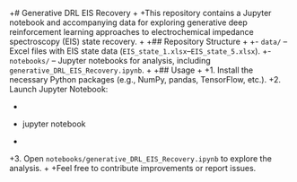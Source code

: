 +# Generative DRL EIS Recovery
+
+This repository contains a Jupyter notebook and accompanying data for exploring generative deep reinforcement learning approaches to electrochemical impedance spectroscopy (EIS) state recovery.
+
+## Repository Structure
+
+- `data/` – Excel files with EIS state data (`EIS_state_1.xlsx`–`EIS_state_5.xlsx`).
+- `notebooks/` – Jupyter notebooks for analysis, including `generative_DRL_EIS_Recovery.ipynb`.
+
+## Usage
+
+1. Install the necessary Python packages (e.g., NumPy, pandas, TensorFlow, etc.).
+2. Launch Jupyter Notebook:
+   ```bash
+   jupyter notebook
+   ```
+3. Open `notebooks/generative_DRL_EIS_Recovery.ipynb` to explore the analysis.
+
+Feel free to contribute improvements or report issues.
